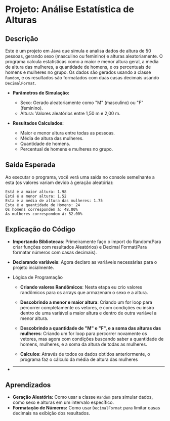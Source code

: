# Projeto: Análise Estatística de Alturas

## Descrição

Este é um projeto em Java que simula e analisa dados de altura de 50 pessoas, gerando sexo (masculino ou feminino) e alturas aleatoriamente. O programa calcula estatísticas como a maior e menor altura geral, a média de altura das mulheres, a quantidade de homens, e os percentuais de homens e mulheres no grupo. Os dados são gerados usando a classe `Random`, e os resultados são formatados com duas casas decimais usando `DecimalFormat`.

- **Parâmetros de Simulação:**
  - Sexo: Gerado aleatoriamente como "M" (masculino) ou "F" (feminino).
  - Altura: Valores aleatórios entre 1,50 m e 2,00 m.

- **Resultados Calculados:**
  - Maior e menor altura entre todas as pessoas.
  - Média de altura das mulheres.
  - Quantidade de homens.
  - Percentual de homens e mulheres no grupo.

## Saída Esperada

Ao executar o programa, você verá uma saída no console semelhante a esta (os valores variam devido à geração aleatória):

```
Está é a maior altura: 1.98
Está é a menor altura: 1.52
Esta é a média de altura das mulheres: 1.75
Esta é a quantidade de Homens: 24
Os homens correspondem á: 48.00%
As mulheres correspondem á: 52.00%
```

## Explicação do Código

- **Importando Bibliotecas**: Primeiramente faço o import do Random(Para criar funções com resultados Aleatórios) e Decimal Format(Para formatar números com casas decimais).

- **Declarando variáveis**: Agora declaro as variáveis necessárias para o projeto incialmente.

- Lógica de Programação

  - **Criando valores Randômicos**: Nesta etapa eu crio valores randômicos para os arrays que armazenam o sexo e a altura.

  - **Descobrindo a menor e maior altura**: Criando um for loop para percorrer completamente os vetores, e com condições eu insiro dentro de uma variável a maior altura e dentro de outra variável a menor altura.

  - **Descobrindo a quantidade de "M" e "F", e a soma das alturas das mulheres**: Criando um for loop para percorrer novamente os vetores, mas agora com condições buscando saber a quantidade de homens, mulheres, e a soma da altura de todas as mulheres.

  - **Calculos**: Através de todos os dados obtidos anteriormente, o programa faz o cálculo da média de altura das mulheres

- ****


## Aprendizados

- **Geração Aleatória:** Como usar a classe `Random` para simular dados, como sexo e alturas em um intervalo específico.
- **Formatação de Números:** Como usar `DecimalFormat` para limitar casas decimais na exibição dos resultados.